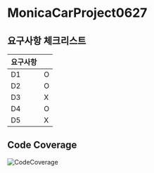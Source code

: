 # MonicaCarProject0627

## 요구사항 체크리스트
|요구사항||
|--|--|
|D1|O|
|D2|O|
|D3|X|
|D4|O|
|D5|X|

## Code Coverage
![CodeCoverage](https://github.com/user-attachments/assets/b86078bd-de82-4553-80ce-8b3ffebca8a3)
